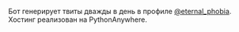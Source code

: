 Бот генерирует твиты дважды в день в профиле [@eternal_phobia](https://twitter.com/eternal_phobia). Хостинг реализован на PythonAnywhere.
